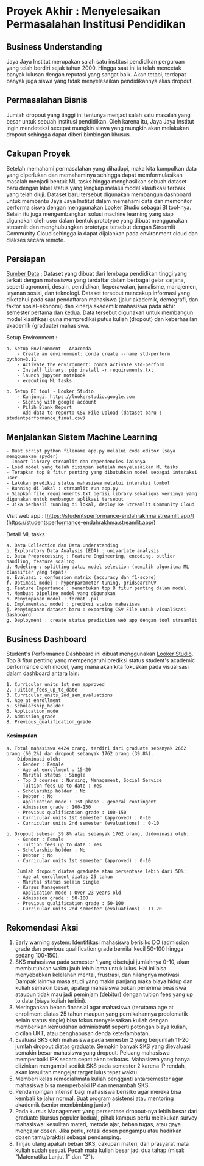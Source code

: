 # Proyek Akhir : Menyelesaikan Permasalahan Institusi Pendidikan
## Business Understanding
Jaya Jaya Institut merupakan salah satu institusi pendidikan perguruan yang telah berdiri sejak tahun 2000. Hingga saat ini ia telah mencetak banyak lulusan dengan reputasi yang sangat baik. Akan tetapi, terdapat banyak juga siswa yang tidak menyelesaikan pendidikannya alias dropout.
## Permasalahan Bisnis
Jumlah dropout yang tinggi ini tentunya menjadi salah satu masalah yang besar untuk sebuah institusi pendidikan. Oleh karena itu, Jaya Jaya Institut ingin mendeteksi secepat mungkin siswa yang mungkin akan melakukan dropout sehingga dapat diberi bimbingan khusus.
## Cakupan Proyek
Setelah memahami permasalahan yang dihadapi, maka kita kumpulkan data yang diperlukan dan memahaminya sehingga dapat memformulasikan masalah menjadi bentuk ML tasks hingga menghasilkan sebuah dataset baru dengan label status yang lengkap melalui model klasifikasi terbaik yang telah diuji. Dataset baru tersebut digunakan membangun dashboard untuk membantu Jaya Jaya Institut dalam memahami data dan memonitor performa siswa dengan menggunakan Looker Studio sebagai BI tool-nya. Selain itu juga mengembangkan solusi machine learning yang siap digunakan oleh user dalam bentuk prototype yang dibuat menggunakan streamlit dan menghubungkan prototype tersebut dengan Streamlit Community Cloud sehingga ia dapat dijalankan pada environment cloud dan diakses secara remote. 
## Persiapan
[Sumber Data](https://github.com/dicodingacademy/dicoding_dataset/tree/main/students_performance) : Dataset yang dibuat dari lembaga pendidikan tinggi yang terkait dengan mahasiswa yang terdaftar dalam berbagai gelar sarjana, seperti agronomi, desain, pendidikan, keperawatan, jurnalisme, manajemen, layanan sosial, dan teknologi. Dataset tersebut mencakup informasi yang diketahui pada saat pendaftaran mahasiswa (jalur akademik, demografi, dan faktor sosial-ekonomi) dan kinerja akademik mahasiswa pada akhir semester pertama dan kedua. Data tersebut digunakan untuk membangun model klasifikasi guna memprediksi putus kuliah (dropout) dan keberhasilan akademik (graduate) mahasiswa.

Setup Environment :

    a. Setup Environment - Anaconda
        - Create an environment: conda create --name std-perform python=3.11
        - Activate the environment: conda activate std-perform
        - Install library: pip install -r requirements.txt
        - launch jupyter notebook
        - executing ML tasks
        
    b. Setup BI tool - Looker Studio
        - Kunjungi: https://lookerstudio.google.com
        - Signing with google account
        - Pilih Blank Report
        - Add data to report: CSV File Upload (dataset baru : studentperformance_final.csv)

## Menjalankan Sistem Machine Learning
    - Buat script python filename app.py melalui code editor (saya menggunakan spyder)
    - Import library streamlit dan dependencies lainnya
    - Load model yang telah disimpan setelah menyelesaikan ML tasks
    - Terapkan top 8 fitur penting yang dibutuhkan model sebagai interaksi user
    - Lakukan prediksi status mahasiswa melalui interaksi tombol
    - Running di lokal : streamlit run app.py
    - Siapkan file requirements.txt berisi library sekaligus versinya yang digunakan untuk membangun aplikasi tersebut
    - Jika berhasil running di lokal, deploy ke Streamlit Community Cloud
    
Visit web app : [https://studentsperformance-endahrakhma.streamlit.app/](https://studentsperformance-endahrakhma.streamlit.app/)

Detail ML tasks :

    a. Data Collection dan Data Understanding
    b. Exploratory Data Analysis (EDA) : univariate analysis
    c. Data Preprocessing : Feature Engineering, encoding, outlier handling, feature scaling
    d. Modeling : splitting data, model selection (memilih algoritma ML classifier yang tepat)
    e. Evaluasi : confussion matrix (accuracy dan f1-score)
    f. Optimasi model : hyperparameter tuning, gridSearchCV
    g. Feature Importance : menentukan top 8 fitur penting dalam model 
    h. Membuat pipeline model yang digunakan
    h. Penyimpanan model : format .pkl
    i. Implementasi model : prediksi status mahasiswa
    j. Penyimpanan dataset baru : exporting CSV File untuk visualisasi dashboard
    g. Deployment : create status prediction web app dengan tool streamlit

## Business Dashboard
  Student's Performance Dashboard ini dibuat menggunakan [Looker Studio](https://lookerstudio.google.com/reporting/c1276d50-2499-4481-82b2-cd34b7226983).
  Top 8 fitur penting yang mempengaruhi prediksi status student's academic performance oleh model, yang mana akan kita fokuskan pada visualisasi dalam dashboard antara lain: 
  
    1. Curricular_units_1st_sem_approved
    2. Tuition_fees_up_to_date
    3. Curricular_units_2nd_sem_evaluations
    4. Age_at_enrollment
    5. Scholarship_holder
    6. Application_mode
    7. Admission_grade
    8. Previous_qualification_grade

#### Kesimpulan
    a. Total mahasiswa 4424 orang, terdiri dari graduate sebanyak 2662 orang (60.2%) dan dropout sebanyak 1762 orang (39.8%).
        Didominasi oleh:
        - Gender : Female
        - Age at enrollment : 15-20
        - Marital status : Single
        - Top 3 courses : Nursing, Management, Social Service
        - Tuition fees up to date : Yes
        - Scholarship holder : No
        - Debtor : No
        - Application mode : 1st phase - general contingent
        - Admission grade : 100-150
        - Previous qualification grade : 100-150
        - Curricular units 1st semester (approved) : 0-10
        - Curricular units 2nd semester (evaluations) : 0-10
        
    b. Dropout sebesar 39.8% atau sebanyak 1762 orang, didominasi oleh:
        - Gender : Female
        - Tuition fees up to date : Yes
        - Scholarship holder : No
        - Debtor : No
        - Curricular units 1st semester (approved) : 0-10
        
        Jumlah dropout diatas graduate atau persentase lebih dari 50%:
        - Age at enrollment diatas 25 tahun
        - Marital status selain Single
        - Kursus Management
        - Application mode : Over 23 years old
        - Admission grade : 50-100
        - Previous qualification grade : 50-100
        - Curricular units 2nd semester (evaluations) : 11-20
        
## Rekomendasi Aksi
1. Early warning system: Identifikasi mahasiswa berisiko DO (admission grade dan previous qualification grade bernilai kecil 50-100 hingga sedang 100-150).
2. SKS mahasiswa pada semester 1 yang disetujui jumlahnya 0-10, akan membutuhkan waktu jauh lebih lama untuk lulus. Hal ini bisa menyebabkan kelelahan mental, frustrasi, dan hilangnya motivasi. Dampak lainnya masa studi yang makin panjang maka biaya hidup dan kuliah semakin besar, apalagi mahasiswa bukan penerima beasiswa ataupun tidak mau jadi peminjam (debitur) dengan tuition fees yang up to date (biaya kuliah terkini).
3. Meringankan beban finansial agar mahasiswa (terutama age at enrollment diatas 25 tahun maupun yang pernikahannya problematik selain status single) bisa fokus menyelesaikan kuliah dengan memberikan kemudahan administratif seperti potongan biaya kuliah, cicilan UKT, atau penghapusan denda keterlambatan.
4. Evaluasi SKS oleh mahasiswa pada semester 2 yang berjumlah 11-20 jumlah dropout diatas graduate. Semakin banyak SKS yang dievaluasi semakin besar mahasiswa yang dropout. Peluang mahasiswa memperbaiki IPK secara cepat akan terbatas. Mahasiswa yang hanya diizinkan mengambil sedikit SKS pada semester 2 karena IP rendah, akan kesulitan mengejar target lulus tepat waktu.
5. Memberi kelas remedial/mata kuliah pengganti antarsemester agar mahasiswa bisa memperbaiki IP dan menambah SKS.
6. Pendampingan intensif bagi mahasiswa berisiko agar mereka bisa kembali ke jalur normal. Buat program asistensi atau mentoring akademik (senior membimbing junior)
7. Pada kursus Management yang persentase dropout-nya lebih besar dari graduate (kursus populer kedua), pihak kampus perlu melakukan survey mahasiswa: kesulitan materi, metode ajar, beban tugas, atau gaya mengajar dosen. Jika perlu, rotasi dosen pengampu atau hadirkan dosen tamu/praktisi sebagai pendamping.
8. Tinjau ulang apakah beban SKS, cakupan materi, dan prasyarat mata kuliah sudah sesuai. Pecah mata kuliah besar jadi dua tahap (misal: "Matematika Lanjut 1" dan "2").
